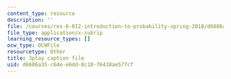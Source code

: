 ```yaml
---
content_type: resource
description: ''
file: /courses/res-6-012-introduction-to-probability-spring-2018/d6686a35c64ee6dd8c1076438ae577cf_2f9EfEga4Oo.srt
file_type: application/x-subrip
learning_resource_types: []
ocw_type: OCWFile
resourcetype: Other
title: 3play caption file
uid: d6686a35-c64e-e6dd-8c10-76438ae577cf
---
```

